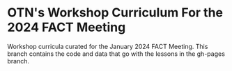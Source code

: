 # OTN's Workshop Curriculum For the 2024 FACT Meeting

Workshop curricula curated for the January 2024 FACT Meeting. This branch contains the code and data that go with the lessons in the gh-pages branch. 

